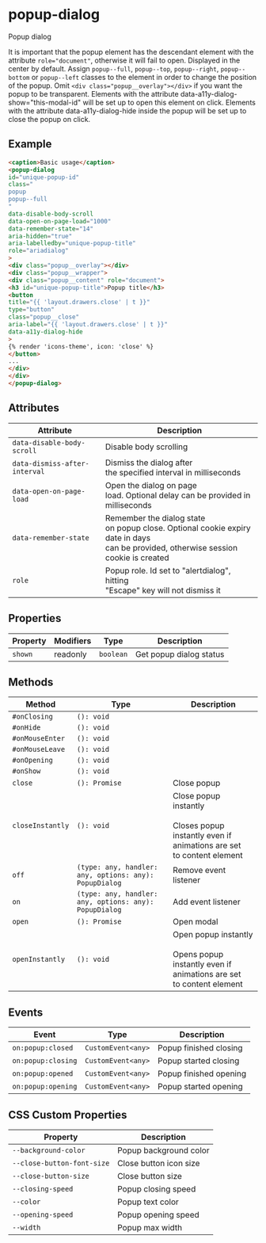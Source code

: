 # popup-dialog

Popup dialog

It is important that the popup element has the descendant
element with the attribute `role="document"`, otherwise it
will fail to open. Displayed in the center by default. Assign
`popup--full`, `popup--top`, `popup--right`, `popup--bottom` or `popup--left`
classes to the element in order to change the position of the popup.
Omit `<div class="popup__overlay"></div>` if you want the popup to
be transparent. Elements with the attribute data-a11y-dialog-show="this-modal-id"
will be set up to open this element on click. Elements with the attribute
data-a11y-dialog-hide inside the popup will be set up to close
the popup on click.

## Example

```html
<caption>Basic usage</caption>
<popup-dialog
id="unique-popup-id"
class="
popup
popup--full
"
data-disable-body-scroll
data-open-on-page-load="1000"
data-remember-state="14"
aria-hidden="true"
aria-labelledby="unique-popup-title"
role="ariadialog"
>
<div class="popup__overlay"></div>
<div class="popup__wrapper">
<div class="popup__content" role="document">
<h3 id="unique-popup-title">Popup title</h3>
<button
title="{{ 'layout.drawers.close' | t }}"
type="button"
class="popup__close"
aria-label="{{ 'layout.drawers.close' | t }}"
data-a11y-dialog-hide
>
{% render 'icons-theme', icon: 'close' %}
</button>
...
</div>
</div>
</popup-dialog>
```

## Attributes

| Attribute                     | Description                                      |
|-------------------------------|--------------------------------------------------|
| `data-disable-body-scroll`    | Disable body scrolling                           |
| `data-dismiss-after-interval` | Dismiss the dialog after<br />the specified interval in milliseconds |
| `data-open-on-page-load`      | Open the dialog on page<br />load. Optional delay can be provided in milliseconds |
| `data-remember-state`         | Remember the dialog state<br />on popup close. Optional cookie expiry date in days<br />can be provided, otherwise session cookie is created |
| `role`                        | Popup role. Id set to "alertdialog", hitting<br />"Escape" key will not dismiss it |

## Properties

| Property | Modifiers | Type      | Description             |
|----------|-----------|-----------|-------------------------|
| `shown`  | readonly  | `boolean` | Get popup dialog status |

## Methods

| Method           | Type                                             | Description                                      |
|------------------|--------------------------------------------------|--------------------------------------------------|
| `#onClosing`     | `(): void`                                       |                                                  |
| `#onHide`        | `(): void`                                       |                                                  |
| `#onMouseEnter`  | `(): void`                                       |                                                  |
| `#onMouseLeave`  | `(): void`                                       |                                                  |
| `#onOpening`     | `(): void`                                       |                                                  |
| `#onShow`        | `(): void`                                       |                                                  |
| `close`          | `(): Promise`                                    | Close popup                                      |
| `closeInstantly` | `(): void`                                       | Close popup instantly<br /><br />Closes popup instantly even if animations are set<br />to content element |
| `off`            | `(type: any, handler: any, options: any): PopupDialog` | Remove event listener                            |
| `on`             | `(type: any, handler: any, options: any): PopupDialog` | Add event listener                               |
| `open`           | `(): Promise`                                    | Open modal                                       |
| `openInstantly`  | `(): void`                                       | Open popup instantly<br /><br />Opens popup instantly even if animations are set<br />to content element |

## Events

| Event              | Type               | Description            |
|--------------------|--------------------|------------------------|
| `on:popup:closed`  | `CustomEvent<any>` | Popup finished closing |
| `on:popup:closing` | `CustomEvent<any>` | Popup started closing  |
| `on:popup:opened`  | `CustomEvent<any>` | Popup finished opening |
| `on:popup:opening` | `CustomEvent<any>` | Popup started opening  |

## CSS Custom Properties

| Property                   | Description            |
|----------------------------|------------------------|
| `--background-color`       | Popup background color |
| `--close-button-font-size` | Close button icon size |
| `--close-button-size`      | Close button size      |
| `--closing-speed`          | Popup closing speed    |
| `--color`                  | Popup text color       |
| `--opening-speed`          | Popup opening speed    |
| `--width`                  | Popup max width        |
